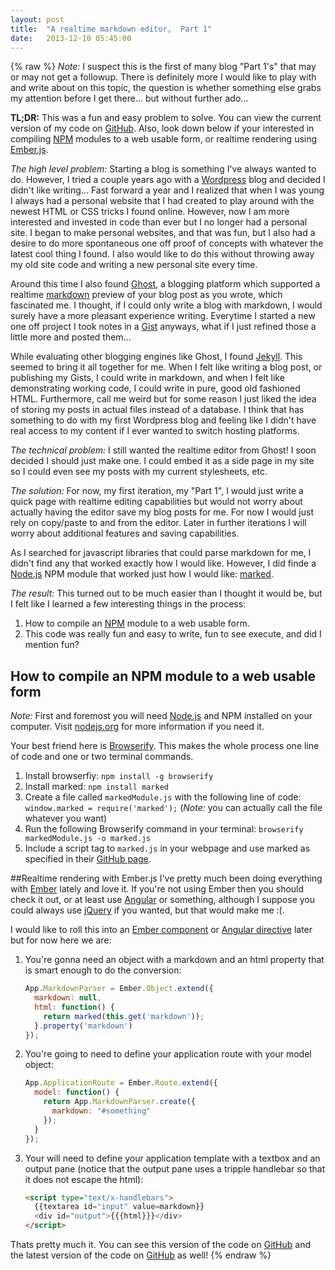 ```yaml
---
layout: post
title:  "A realtime markdown editor,  Part 1"
date:   2013-12-10 05:45:00
---
```

{% raw %}
_Note:_ I suspect this is the first of many blog "Part 1's" that may or may not get a followup.  There is definitely more I would like to play with and write about on this topic, the question is whether something else grabs my attention before I get there... but without further ado...

**TL;DR:**  This was a fun and easy problem to solve.  You can view the current version of my code on [GitHub](https://github.com/jimmay5469/EmberMarkdownParser).  Also, look down below if your interested in compiling [NPM](https://npmjs.org/) modules to a web usable form, or realtime rendering using [Ember.js](http://emberjs.com/).

_The high level problem:_ Starting a blog is something I've always wanted to do.  However, I tried a couple years ago with a [Wordpress](http://wordpress.com/) blog and decided I didn't like writing... Fast forward a year and I realized that when I was young I always had a personal website that I had created to play around with the newest HTML or CSS tricks I found online.  However, now I am more interested and invested in code than ever but I no longer had a personal site.  I began to make personal websites, and that was fun, but I also had a desire to do more spontaneous one off proof of concepts with whatever the latest cool thing I found.  I also would like to do this without throwing away my old site code and writing a new personal site every time.

Around this time I also found [Ghost](https://ghost.org/), a blogging platform which supported a realtime [markdown](http://en.wikipedia.org/wiki/Markdown) preview of your blog post as you wrote, which fascinated me.  I thought, if I could only write a blog with markdown, I would surely have a more pleasant experience writing.  Everytime I started a new one off project I took notes in a [Gist](https://gist.github.com/) anyways, what if I just refined those a little more and posted them...

While evaluating other blogging engines like Ghost, I found [Jekyll](http://jekyllrb.com/).  This seemed to bring it all together for me.  When I felt like writing a blog post, or publishing my Gists, I could write in markdown, and when I felt like demonstrating working code, I could write in pure, good old fashioned HTML.  Furthermore, call me weird but for some reason I just liked the idea of storing my posts in actual files instead of a database.  I think that has something to do with my first Wordpress blog and feeling like I didn't have real access to my content if I ever wanted to switch hosting platforms.

_The technical problem:_ I still wanted the realtime editor from Ghost!  I soon decided I should just make one.  I could embed it as a side page in my site so I could even see my posts with my current stylesheets, etc.

_The solution:_ For now, my first iteration, my "Part 1", I would just write a quick page with realtime editing capabilities but would not worry about actually having the editor save my blog posts for me.  For now I would just rely on copy/paste to and from the editor.  Later in further iterations I will worry about additional features and saving capabilities.

As I searched for javascript libraries that could parse markdown for me, I didn't find any that worked exactly how I would like.  However, I did finde a [Node.js](http://nodejs.org/) NPM module that worked just how I would like: [marked](https://github.com/chjj/marked).

_The result:_ This turned out to be much easier than I thought it would be, but I felt like I learned a few interesting things in the process:

1. How to compile an [NPM](https://npmjs.org/) module to a web usable form.
2. This code was really fun and easy to write, fun to see execute, and did I mention fun?

## How to compile an NPM module to a web usable form
_Note:_ First and foremost you will need [Node.js](http://nodejs.org/) and NPM installed on your computer.  Visit [nodejs.org](http://nodejs.org/) for more information if you need it.

Your best friend here is [Browserify](http://browserify.org/).  This makes the whole process one line of code and one or two terminal commands.

1. Install browserfiy: `npm install -g browserify`
2. Install marked: `npm install marked`
3. Create a file called `markedModule.js` with the following line of code: `window.marked = require('marked');`  (_Note:_ you can actually call the file whatever you want)
4. Run the following Browserify command in your terminal: `browserify markedModule.js -o marked.js`
5. Include a script tag to `marked.js` in your webpage and use marked as specified in their [GitHub page](https://github.com/chjj/marked).

##Realtime rendering with Ember.js
I've pretty much been doing everything with [Ember](http://emberjs.com/) lately and love it.  If you're not using Ember then you should check it out, or at least use [Angular](http://angularjs.org/) or something, although I suppose you could always use [jQuery](http://jquery.com/) if you wanted, but that would make me :(.

I would like to roll this into an [Ember component](http://emberjs.com/api/classes/Ember.Component.html) or [Angular directive](http://docs.angularjs.org/guide/directive) later but for now here we are:

1. You're gonna need an object with a markdown and an html property that is smart enough to do the conversion:

    ```js
    App.MarkdownParser = Ember.Object.extend({
      markdown: null,
      html: function() {
        return marked(this.get('markdown'));
      }.property('markdown')
    });
    ```

2. You're going to need to define your application route with your model object:

    ```js
    App.ApplicationRoute = Ember.Route.extend({
      model: function() {
        return App.MarkdownParser.create({
          markdown: "#something"
        });
      }
    });
    ```

3. Your will need to define your application template with a textbox and an output pane (notice that the output pane uses a tripple handlebar so that it does not escape the html):

    ```html
    <script type="text/x-handlebars">
      {{textarea id="input" value=markdown}}
      <div id="output">{{{html}}}</div>
    </script>
    ```

Thats pretty much it.  You can see this version of the code on [GitHub](https://github.com/jimmay5469/EmberMarkdownParser/tree/9a4b8689c77ff8c8eff5d833d4f674be8c776b5a/index.html) and the latest version of the code on [GitHub](https://github.com/jimmay5469/EmberMarkdownParser) as well!
{% endraw %}
